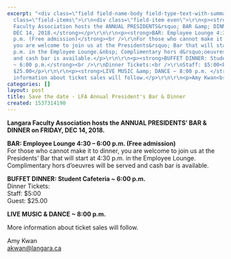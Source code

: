 ```yaml
---
excerpt: "<div class=\"field field-name-body field-type-text-with-summary field-label-hidden\">\r\n<div
  class=\"field-items\">\r\n<div class=\"field-item even\">\r\n<p><strong>Langara
  Faculty Association hosts the ANNUAL PRESIDENTS&rsquo; BAR &amp; DINNER on FRIDAY,
  DEC 14, 2018.</strong></p>\r\n\r\n<p><strong>BAR: Employee Lounge 4:30 &ndash; 6:00
  p.m. (Free admission)</strong><br />\r\nFor those who cannot make it to dinner,
  you are welcome to join us at the Presidents&rsquo; Bar that will start at 4:30
  p.m. in the Employee Lounge.&nbsp; Complimentary hors d&rsquo;oeuvres will be served
  and cash bar is available.</p>\r\n\r\n<p><strong>BUFFET DINNER: Student Cafeteria
  ~ 6:00 p.m.</strong><br />\r\nDinner Tickets:<br />\r\nStaff: $5:00<br />\r\nGuest:
  $25.00</p>\r\n\r\n<p><strong>LIVE MUSIC &amp; DANCE ~ 8:00 p.m. </strong></p>\r\n\r\n<p>More
  information about ticket sales will follow.</p>\r\n\r\n<p>Amy Kwan<br />\r\n<a href=\"mailto:akwan@langara.ca\">akwan@langara.ca</a></p>\r\n</div>\r\n</div>\r\n</div>\r\n"
categories: []
layout: post
title: Save the date - LFA Annual President's Bar & Dinner
created: 1537314190
---
```

<p><strong>Langara Faculty Association hosts the ANNUAL PRESIDENTS&rsquo; BAR &amp; DINNER on FRIDAY, DEC 14, 2018.</strong></p>

<p><strong>BAR: Employee Lounge 4:30 &ndash; 6:00 p.m. (Free admission)</strong><br />
For those who cannot make it to dinner, you are welcome to join us at the Presidents&rsquo; Bar that will start at 4:30 p.m. in the Employee Lounge.&nbsp; Complimentary hors d&rsquo;oeuvres will be served and cash bar is available.</p>

<p><strong>BUFFET DINNER: Student Cafeteria ~ 6:00 p.m.</strong><br />
Dinner Tickets:<br />
Staff: $5:00<br />
Guest: $25.00</p>

<p><strong>LIVE MUSIC &amp; DANCE ~ 8:00 p.m. </strong></p>

<p>More information about ticket sales will follow.</p>

<p>Amy Kwan<br />
<a href="mailto:akwan@langara.ca">akwan@langara.ca</a></p>
